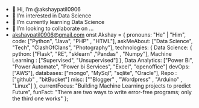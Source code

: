 - 👋 Hi, I’m @akshaypatil0906
- 👀 I’m interested in Data Science
- 🌱 I’m currently learning Data Science
- 💞️ I’m looking to collaborate on ...
- akshaypatil0906@gmail.com
onst Akshay = {
    pronouns: "He" | "Him",
    code: ["Python", "Java", "PHP" , "HTML"],
    askMeAbout: ["Data Science", "Tech", "ClashOfClans", "Photography"],
    technologies: {
        Data Science: {
            python: ["Flask", "RE", "sklearn" ,"Pandas" , "Numpy"],
            Machine Learning : ["Supervised", "Unsupervised"]
        },
        Data Analytics: ["Power Bi", "Power Automate", "Power bi Services", "Excel", "openoffice"]
        devOps: ["AWS"],
        databases: ["mongo", "MySql", "sqlite", "Oracle"],
        Repo : ["github" , "bitBucket"]
        misc: [""Blogger" , "Wordpress" , "Arduino" , "Linux"]
    },
    currentFocus: "Building Machine Learning projects to predict Future",
    funFact: "There are two ways to write error-free programs; only the third one works"
};
<!---
akshaypatil0906/akshaypatil0906 is a ✨ special ✨ repository because its `README.md` (this file) appears on your GitHub profile.
You can click the Preview link to take a look at your changes.
--->
